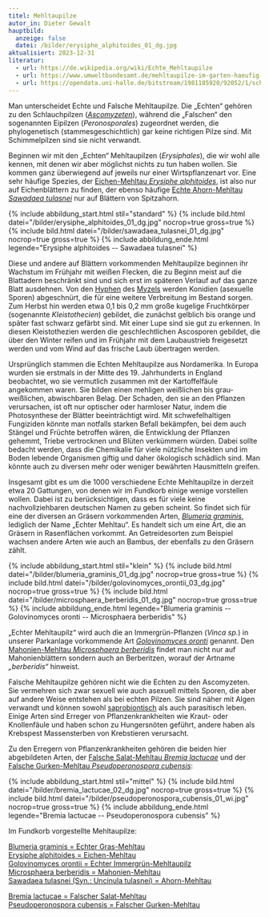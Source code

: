 ```yaml
---
titel: Mehltaupilze
autor_in: Dieter Gewalt
hauptbild:
  anzeige: false
  datei: /bilder/erysiphe_alphitoides_01_dg.jpg
aktualisiert: 2023-12-31
literatur:
  - url: https://de.wikipedia.org/wiki/Echte_Mehltaupilze
  - url: https://www.umweltbundesamt.de/mehltaupilze-im-garten-haeufig-anzutreffen-haeufig
  - url: https://opendata.uni-halle.de/bitstream/1981185920/92052/1/schlechtendalia_volume_21_1845.pdf
---
```

Man unterscheidet Echte und Falsche Mehltaupilze. Die „Echten“ gehören zu den Schlauchpilzen (*[Ascomyzeten](Ascomyzeten "Glossar")*), während die „Falschen“ den sogenannten Eipilzen (*Peronosporales*) zugeordnet werden, die phylogenetisch (stammesgeschichtlich) gar keine richtigen Pilze sind. Mit Schimmelpilzen sind sie nicht verwandt.

Beginnen wir mit den „Echten“ Mehltaupilzen (*Erysiphales*), die wir wohl alle kennen, mit denen wir aber möglichst nichts zu tun haben wollen. Sie kommen ganz überwiegend auf jeweils nur einer Wirtspflanzenart vor. Eine sehr häufige Spezies, der [Eichen-Mehltau *Erysiphe alphitoides*](/pilze/erysiphe-alphitoides-eichen-mehltau), ist also nur auf Eichenblättern zu finden, der ebenso häufige [Echte Ahorn-Mehltau *Sawadaea tulasnei*](/pilze/sawadaea-tulasnei-echter-ahorn-mehltau) nur auf Blättern von Spitzahorn.

{% include abbildung_start.html stil="standard" %}
{% include bild.html datei="/bilder/erysiphe_alphitoides_01_dg.jpg" nocrop=true gross=true %}
{% include bild.html datei="/bilder/sawadaea_tulasnei_01_dg.jpg" nocrop=true gross=true %}
{% include abbildung_ende.html legende="Erysiphe alphitoides -- Sawadaea tulasnei" %}

Diese und andere auf Blättern vorkommenden Mehltaupilze beginnen ihr Wachstum im Frühjahr mit weißen Flecken, die zu Beginn meist auf die Blattadern beschränkt sind und sich erst im späteren Verlauf auf das ganze Blatt ausdehnen. Von den [Hyphen](<Hyphen "Glossar">) des [Myzels](<Myzel "Glossar">) werden Konidien (asexuelle Sporen) abgeschnürt, die für eine weitere Verbreitung im Bestand sorgen. Zum Herbst hin werden etwa 0,1 bis 0,2 mm große kugelige Fruchtkörper (sogenannte *Kleistothecien*) gebildet, die zunächst gelblich bis orange und später fast schwarz gefärbt sind. Mit einer Lupe sind sie gut zu erkennen. In diesen Kleistothezien werden die geschlechtlichen Ascosporen gebildet, die über den Winter reifen und im Frühjahr mit dem Laubaustrieb freigesetzt werden und vom Wind auf das frische Laub übertragen werden.  

Ursprünglich stammen die Echten Mehltaupilze aus Nordamerika. In Europa wurden sie erstmals in der Mitte des 19. Jahrhunderts in England beobachtet, wo sie vermutlich zusammen mit der Kartoffelfäule angekommen waren. Sie bilden einen mehligen weißlichen bis grau-weißlichen, abwischbaren Belag. Der Schaden, den sie an den Pflanzen verursachen, ist oft nur optischer oder harmloser Natur, indem die Photosynthese der Blätter beeinträchtigt wird. Mit schwefelhaltigen Fungiziden könnte man notfalls starken Befall bekämpfen, bei dem auch Stängel und Früchte betroffen wären, die Entwicklung der Pflanzen gehemmt, Triebe vertrocknen und Blüten verkümmern würden. Dabei sollte bedacht werden, dass die Chemikalie für viele nützliche Insekten und im Boden lebende Organismen giftig und daher ökologisch schädlich sind. Man könnte auch zu diversen mehr oder weniger bewährten Hausmitteln greifen.

Insgesamt gibt es um die 1000 verschiedene Echte Mehltaupilze in derzeit etwa 20 Gattungen, von denen wir im Fundkorb einige wenige vorstellen wollen. Dabei ist zu berücksichtigen, dass es für viele keine nachvollziehbaren deutschen Namen zu geben scheint. So findet sich für eine der diversen an Gräsern vorkommenden Arten, *[Blumeria graminis](/pilze/blumeria-graminis-echter-mehltau)*, lediglich der Name „Echter Mehltau“. Es handelt sich um eine Art, die an Gräsern in Rasenflächen vorkommt. An Getreidesorten zum Beispiel wachsen andere Arten wie auch an Bambus, der ebenfalls zu den Gräsern zählt.

{% include abbildung_start.html stil="klein" %}
{% include bild.html datei="/bilder/blumeria_graminis_01_dg.jpg" nocrop=true gross=true %}
{% include bild.html datei="/bilder/golovinomyces_orontii_03_dg.jpg" nocrop=true gross=true %}
{% include bild.html datei="/bilder/microsphaera_berberidis_01_dg.jpg" nocrop=true gross=true %}
{% include abbildung_ende.html legende="Blumeria graminis -- Golovinomyces oronti -- Microsphaera berberidis" %}

„Echter Mehltaupilz“ wird auch die an Immergrün-Pflanzen (*Vinca sp.*) in unserer Parkanlage vorkommende Art *[Golovinomyces oronti](/pilze/golovinomyces-orontii-echter-mehltaupilz)* genannt. Den [Mahonien-Mehltau *Microsphaera berberidis*](/pilze/microsphaera-berberidis-mahonien-mehltau) findet man nicht nur auf Mahonienblättern sondern auch an Berberitzen, worauf der Artname *„berberidis“* hinweist.                                    

Falsche Mehltaupilze gehören nicht wie die Echten zu den Ascomyzeten. Sie vermehren sich zwar sexuell wie auch asexuell mittels Sporen, die aber auf andere Weise entstehen als bei echten Pilzen. Sie sind näher mit Algen verwandt und können sowohl [saprobiontisch](saprobiontisch "Glossar") als auch parasitisch leben. Einige Arten sind Erreger von Pflanzenkrankheiten wie Kraut- oder Knollenfäule und haben schon zu Hungersnöten geführt, andere haben als Krebspest Massensterben von Krebstieren verursacht. 

Zu den Erregern von Pflanzenkrankheiten gehören die beiden hier abgebildeten Arten, der [Falsche Salat-Mehltau *Bremia lactucae*](/pilze/bremia-lactucae-falscher-mehltau) und der [Falsche Gurken-Mehltau *Pseudoperonospora cubensis*](/pilze/pseudoperonospora-cubensis-falscher-gurken-mehltau):

{% include abbildung_start.html stil="mittel" %}
{% include bild.html datei="/bilder/bremia_lactucae_02_dg.jpg" nocrop=true gross=true %}
{% include bild.html datei="/bilder/pseudoperonospora_cubensis_01_wi.jpg" nocrop=true gross=true %}
{% include abbildung_ende.html legende="Bremia lactucae -- Pseudoperonospora cubensis" %}

Im Fundkorb vorgestellte Mehltaupilze:

[Blumeria graminis = Echter Gras-Mehltau](/pilze/blumeria-graminis-echter-mehltau)\
[Erysiphe alphitoides = Eichen-Mehltau](/pilze/erysiphe-alphitoides-eichen-mehltau)\
[Golovinomyces orontii = Echter Immergrün-Mehltaupilz](/pilze/golovinomyces-orontii-echter-mehltaupilz)\
[Microsphaera berberidis = Mahonien-Mehltau](/pilze/microsphaera-berberidis-mahonien-mehltau)\
[Sawadaea tulasnei (Syn.: Uncinula tulasnei) = Ahorn-Mehltau](/pilze/sawadaea-tulasnei-echter-ahorn-mehltau)

[Bremia lactucae = Falscher Salat-Mehltau](/pilze/bremia-lactucae-falscher-mehltau)\
[Pseudoperonospora cubensis = Falscher Gurken-Mehltau](/pilze/pseudoperonospora-cubensis-falscher-gurken-mehltau)